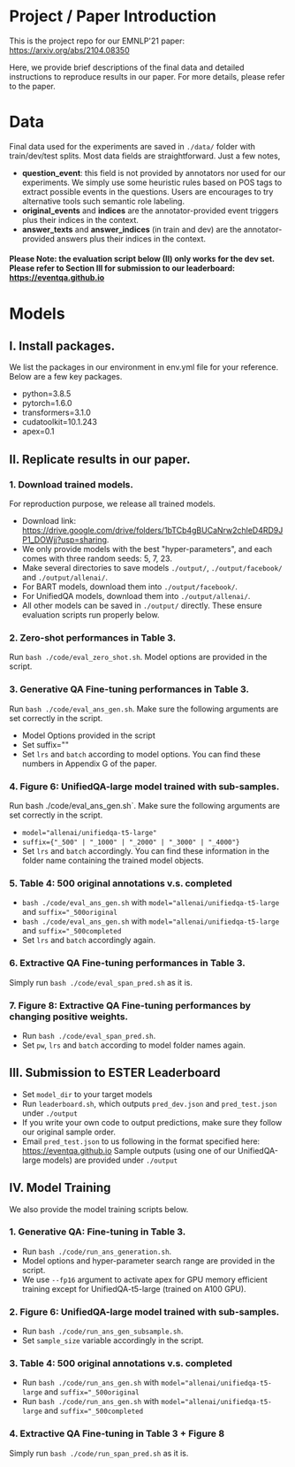 # Project / Paper Introduction
This is the project repo for our EMNLP'21 paper: https://arxiv.org/abs/2104.08350

Here, we provide brief descriptions of the final data and detailed instructions to reproduce results in our paper. For more details, please refer to the paper.

# Data
Final data used for the experiments are saved in `./data/` folder with train/dev/test splits. Most data fields are straightforward. Just a few notes,
- **question_event**: this field is not provided by annotators nor used for our experiments. We simply use some heuristic rules based on POS tags to extract possible events in the questions. Users are encourages to try alternative tools such semantic role labeling. 
- **original_events** and **indices** are the annotator-provided event triggers plus their indices in the context.
- **answer_texts** and **answer_indices** (in train and dev) are the annotator-provided answers plus their indices in the context.

#### __Please Note__: the evaluation script below (II) only works for the dev set. Please refer to Section III for submission to our leaderboard: https://eventqa.github.io


# Models
## I. Install packages. 
We list the packages in our environment in env.yml file for your reference. Below are a few key packages.
- python=3.8.5
- pytorch=1.6.0
- transformers=3.1.0
- cudatoolkit=10.1.243
- apex=0.1

## II. Replicate results in our paper.
### 1. Download trained models.
For reproduction purpose, we release all trained models.
- Download link: https://drive.google.com/drive/folders/1bTCb4gBUCaNrw2chleD4RD9JP1_DOWjj?usp=sharing. 
- We only provide models with the best "hyper-parameters", and each comes with three random seeds: 5, 7, 23.
- Make several directories to save models `./output/`, `./output/facebook/` and `./output/allenai/`.
- For BART models, download them into `./output/facebook/`.
- For UnifiedQA models, download them into `./output/allenai/`.
- All other models can be saved in `./output/` directly. These ensure evaluation scripts run properly below.

### 2. Zero-shot performances in Table 3. 
Run `bash ./code/eval_zero_shot.sh`. Model options are provided in the script.

### 3. Generative QA Fine-tuning performances in Table 3.
Run `bash ./code/eval_ans_gen.sh`. Make sure the following arguments are set correctly in the script.
- Model Options provided in the script
- Set suffix=""
- Set `lrs` and `batch` according to model options. You can find these numbers in Appendix G of the paper.

### 4. Figure 6: UnifiedQA-large model trained with sub-samples.
Run bash ./code/eval_ans_gen.sh`. Make sure the following arguments are set correctly in the script.
- `model="allenai/unifiedqa-t5-large"`
- `suffix={"_500" | "_1000" | "_2000" | "_3000" | "_4000"}`
- Set `lrs` and `batch` accordingly. You can find these information in the folder name containing the trained model objects.

### 5. Table 4: 500 original annotations v.s. completed
- `bash ./code/eval_ans_gen.sh` with `model="allenai/unifiedqa-t5-large` and `suffix="_500original`
- `bash ./code/eval_ans_gen.sh` with `model="allenai/unifiedqa-t5-large` and `suffix="_500completed`
- Set `lrs` and `batch` accordingly again.

### 6. Extractive QA Fine-tuning performances in Table 3.
Simply run `bash ./code/eval_span_pred.sh` as it is.

### 7. Figure 8: Extractive QA Fine-tuning performances by changing positive weights.
- Run `bash ./code/eval_span_pred.sh`.
- Set `pw`, `lrs` and `batch` according to model folder names again.


## III. Submission to ESTER Leaderboard
- Set `model_dir` to your target models
- Run `leaderboard.sh`, which outputs `pred_dev.json` and `pred_test.json` under `./output`
- If you write your own code to output predictions, make sure they follow our original sample order.
- Email `pred_test.json` to us following in the format specified here: https://eventqa.github.io
Sample outputs (using one of our UnifiedQA-large models) are provided under `./output`


## IV. Model Training
We also provide the model training scripts below.

### 1. Generative QA: Fine-tuning in Table 3.
- Run `bash ./code/run_ans_generation.sh`. 
- Model options and hyper-parameter search range are provided in the script.
- We use `--fp16` argument to activate apex for GPU memory efficient training except for UnifiedQA-t5-large (trained on A100 GPU).

### 2. Figure 6: UnifiedQA-large model trained with sub-samples.
- Run `bash ./code/run_ans_gen_subsample.sh`.
- Set `sample_size` variable accordingly in the script.

### 3. Table 4: 500 original annotations v.s. completed
- Run `bash ./code/run_ans_gen.sh` with `model="allenai/unifiedqa-t5-large` and `suffix="_500original`
- Run `bash ./code/run_ans_gen.sh` with `model="allenai/unifiedqa-t5-large` and `suffix="_500completed`

### 4. Extractive QA Fine-tuning in Table 3 + Figure 8
Simply run `bash ./code/run_span_pred.sh` as it is.




